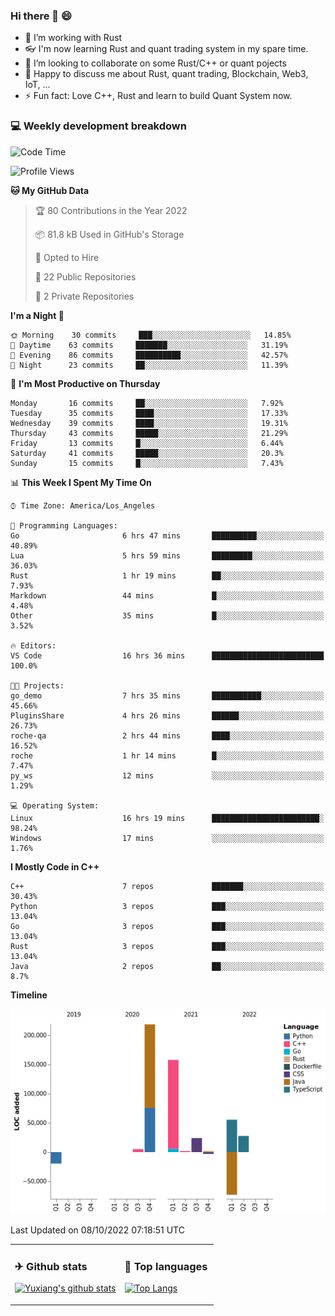 ### Hi there 👋 😄

- 🔭 I’m working with Rust
- 👓 I'm now learning Rust and quant trading system in my spare time.
- 👯 I’m looking to collaborate on some Rust/C++ or quant pojects
- 💬 Happy to discuss me about Rust, quant trading, Blockchain, Web3, IoT, ...
- ⚡ Fun fact: Love C++, Rust and learn to build Quant System now.



<table>
<tr>
<td valign="top" width="54%">

### ✈ Github stats

[![Yuxiang's github stats](https://github-readme-stats.vercel.app/api?username=Taowyoo&show_icons=true&line_height=21&show_icons=true&theme=tokyonight)](https://github.com/anuraghazra/github-readme-stats)

</td>

<td valign="top" width="46%">

### 📕 Top languages

[![Top Langs](https://github-readme-stats.vercel.app/api/top-langs/?username=Taowyoo&show_icons=true&layout=compact&theme=vue)](https://github.com/anuraghazra/github-readme-stats)

</td>
</tr>

### 💻 Weekly development breakdown

<!--START_SECTION:waka-->
![Code Time](http://img.shields.io/badge/Code%20Time-576%20hrs%2033%20mins-blue)

![Profile Views](http://img.shields.io/badge/Profile%20Views-0-blue)

**🐱 My GitHub Data** 

> 🏆 80 Contributions in the Year 2022
 > 
> 📦 81.8 kB Used in GitHub's Storage 
 > 
> 💼 Opted to Hire
 > 
> 📜 22 Public Repositories 
 > 
> 🔑 2 Private Repositories  
 > 
**I'm a Night 🦉** 

```text
🌞 Morning    30 commits     ███░░░░░░░░░░░░░░░░░░░░░░   14.85% 
🌆 Daytime    63 commits     ███████░░░░░░░░░░░░░░░░░░   31.19% 
🌃 Evening    86 commits     ██████████░░░░░░░░░░░░░░░   42.57% 
🌙 Night      23 commits     ██░░░░░░░░░░░░░░░░░░░░░░░   11.39%

```
📅 **I'm Most Productive on Thursday** 

```text
Monday       16 commits     ██░░░░░░░░░░░░░░░░░░░░░░░   7.92% 
Tuesday      35 commits     ████░░░░░░░░░░░░░░░░░░░░░   17.33% 
Wednesday    39 commits     ████░░░░░░░░░░░░░░░░░░░░░   19.31% 
Thursday     43 commits     █████░░░░░░░░░░░░░░░░░░░░   21.29% 
Friday       13 commits     █░░░░░░░░░░░░░░░░░░░░░░░░   6.44% 
Saturday     41 commits     █████░░░░░░░░░░░░░░░░░░░░   20.3% 
Sunday       15 commits     █░░░░░░░░░░░░░░░░░░░░░░░░   7.43%

```


📊 **This Week I Spent My Time On** 

```text
⌚︎ Time Zone: America/Los_Angeles

💬 Programming Languages: 
Go                       6 hrs 47 mins       ██████████░░░░░░░░░░░░░░░   40.89% 
Lua                      5 hrs 59 mins       █████████░░░░░░░░░░░░░░░░   36.03% 
Rust                     1 hr 19 mins        ██░░░░░░░░░░░░░░░░░░░░░░░   7.93% 
Markdown                 44 mins             █░░░░░░░░░░░░░░░░░░░░░░░░   4.48% 
Other                    35 mins             █░░░░░░░░░░░░░░░░░░░░░░░░   3.52%

🔥 Editors: 
VS Code                  16 hrs 36 mins      █████████████████████████   100.0%

🐱‍💻 Projects: 
go_demo                  7 hrs 35 mins       ███████████░░░░░░░░░░░░░░   45.66% 
PluginsShare             4 hrs 26 mins       ██████░░░░░░░░░░░░░░░░░░░   26.73% 
roche-qa                 2 hrs 44 mins       ████░░░░░░░░░░░░░░░░░░░░░   16.52% 
roche                    1 hr 14 mins        █░░░░░░░░░░░░░░░░░░░░░░░░   7.47% 
py_ws                    12 mins             ░░░░░░░░░░░░░░░░░░░░░░░░░   1.29%

💻 Operating System: 
Linux                    16 hrs 19 mins      ████████████████████████░   98.24% 
Windows                  17 mins             ░░░░░░░░░░░░░░░░░░░░░░░░░   1.76%

```

**I Mostly Code in C++** 

```text
C++                      7 repos             ███████░░░░░░░░░░░░░░░░░░   30.43% 
Python                   3 repos             ███░░░░░░░░░░░░░░░░░░░░░░   13.04% 
Go                       3 repos             ███░░░░░░░░░░░░░░░░░░░░░░   13.04% 
Rust                     3 repos             ███░░░░░░░░░░░░░░░░░░░░░░   13.04% 
Java                     2 repos             ██░░░░░░░░░░░░░░░░░░░░░░░   8.7%

```


**Timeline**

![Chart not found](https://raw.githubusercontent.com/Taowyoo/Taowyoo/master/charts/bar_graph.png) 


 Last Updated on 08/10/2022 07:18:51 UTC
<!--END_SECTION:waka-->
